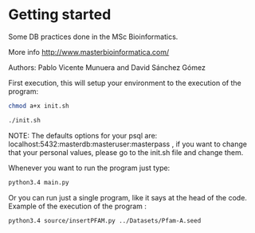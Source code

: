 Getting started
======
Some DB practices done in the MSc Bioinformatics.

More info http://www.masterbioinformatica.com/

Authors: Pablo Vicente Munuera and David Sánchez Gómez 


First execution, this will setup your environment to the execution of the program:

```bash
chmod a+x init.sh

./init.sh
```
NOTE: The defaults options for your psql are: localhost:5432:masterdb:masteruser:masterpass , if you want to change that your personal values, please go to the init.sh file and change them. 

Whenever you want to run the program just type:
```bash
python3.4 main.py
```

Or you can run just a single program, like it says at the head of the code. Example of the execution of the program :

```bash
python3.4 source/insertPFAM.py ../Datasets/Pfam-A.seed
```

